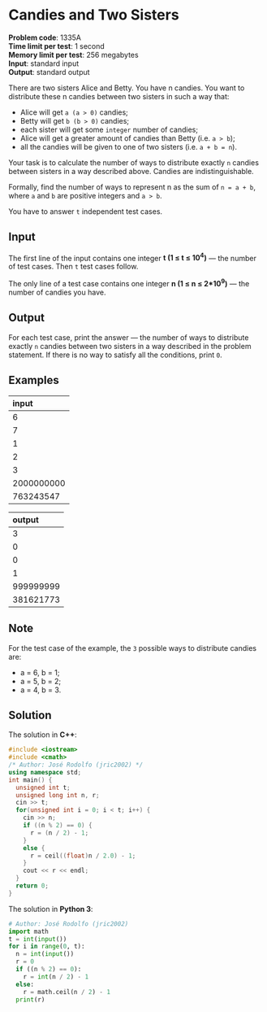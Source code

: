 # Candies and Two Sisters
**Problem code**: 1335A  
**Time limit per test**: 1 second  
**Memory limit per test**: 256 megabytes  
**Input**: standard input  
**Output**: standard output  

There are two sisters Alice and Betty. You have n candies. You want to distribute these n candies between two sisters in such a way that:
* Alice will get `a (a > 0)` candies;
* Betty will get `b (b > 0)` candies;
* each sister will get some `integer` number of candies;
* Alice will get a greater amount of candies than Betty (i.e. `a > b`);
* all the candies will be given to one of two sisters (i.e. `a + b = n`).

Your task is to calculate the number of ways to distribute exactly `n` candies between sisters in a way described above. Candies are indistinguishable.

Formally, find the number of ways to represent n as the sum of `n = a + b`, where `a` and `b` are positive integers and `a > b`.

You have to answer `t` independent test cases.

## Input
The first line of the input contains one integer **t (1 ≤ t ≤ 10<sup>4</sup>)** — the number of test cases. Then `t` test cases follow.

The only line of a test case contains one integer **n (1 ≤ n ≤ 2*10<sup>9</sup>)** — the number of candies you have.

## Output
For each test case, print the answer — the number of ways to distribute exactly `n` candies between two sisters in a way described in the problem statement. If there is no way to satisfy all the conditions, print `0`.

## Examples
| input |
| :--- |
| 6 |
| 7 |
| 1 |
| 2 |
| 3 |
| 2000000000 |
| 763243547 |

| output |
| :--- |
| 3 |
| 0 |
| 0 |
| 1 |
| 999999999 |
| 381621773 |

## Note
For the test case of the example, the `3` possible ways to distribute candies are:
* a = 6, b = 1;
* a = 5, b = 2;
* a = 4, b = 3.

## Solution
The solution in **C++**:
```cpp
#include <iostream>
#include <cmath>
/* Author: José Rodolfo (jric2002) */
using namespace std;
int main() {
  unsigned int t;
  unsigned long int n, r;
  cin >> t;
  for(unsigned int i = 0; i < t; i++) {
    cin >> n;
    if ((n % 2) == 0) {
      r = (n / 2) - 1;
    }
    else {
      r = ceil((float)n / 2.0) - 1;
    }
    cout << r << endl;
  }
  return 0;
}
```

The solution in **Python 3**:
```python
# Author: José Rodolfo (jric2002)
import math
t = int(input())
for i in range(0, t):
  n = int(input())
  r = 0
  if ((n % 2) == 0):
    r = int(n / 2) - 1
  else:
    r = math.ceil(n / 2) - 1
  print(r)
```